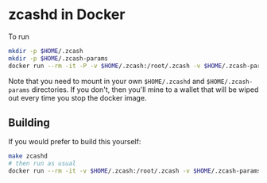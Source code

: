 # zcashd in Docker

To run

```sh
mkdir -p $HOME/.zcash
mkdir -p $HOME/.zcash-params
docker run --rm -it -P -v $HOME/.zcash:/root/.zcash -v $HOME/.zcash-params:/root/.zcash-params sbuss/zcashd
```

Note that you need to mount in your own `$HOME/.zcashd` and `$HOME/.zcash-params`
directories. If you don't, then you'll mine to a wallet that will be wiped out
every time you stop the docker image.

## Building

If you would prefer to build this yourself:

```sh
make zcashd
# then run as usual
docker run --rm -it -v $HOME/.zcash:/root/.zcash -v $HOME/.zcash-params:/root/.zcash-params sbuss/zcashd
```
